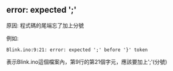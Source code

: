 ## error: expected ';'

原因: 程式碼的尾端忘了加上分號

例如:
```c=
Blink.ino:9:21: error: expected ';' before '}' token
```
表示Blink.ino這個檔案內，第9行的第21個字元，應該要加上';'(分號)
